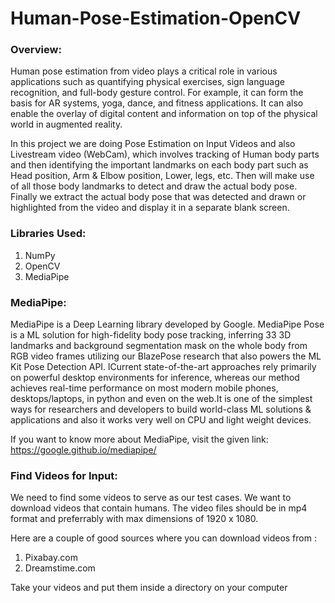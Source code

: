 # Human-Pose-Estimation-OpenCV

### Overview:
Human pose estimation from video plays a critical role in various applications such as quantifying physical exercises, sign language recognition, and full-body gesture control. For example, it can form the basis for AR systems, yoga, dance, and fitness applications. It can also enable the overlay of digital content and information on top of the physical world in augmented reality.
 
In this project we are doing Pose Estimation on Input Videos and also Livestream video (WebCam), which involves tracking of Human body parts and then identifying the important landmarks on each body part such as Head position, Arm & Elbow position, Lower, legs, etc. Then will make use of all those body landmarks to detect and draw the actual body pose. Finally we extract the actual body pose that was detected and drawn or highlighted from the video and display it in a separate blank screen.

### Libraries Used:
<ol>
  <li>NumPy</li>
  <li>OpenCV</li>
  <li>MediaPipe</li>
  </ol>

### MediaPipe:
MediaPipe is a Deep Learning library developed by Google. MediaPipe Pose is a ML solution for high-fidelity body pose tracking, inferring 33 3D landmarks and background segmentation mask on the whole body from RGB video frames utilizing our BlazePose research that also powers the ML Kit Pose Detection API. lCurrent state-of-the-art approaches rely primarily on powerful desktop environments for inference, whereas our method achieves real-time performance on most modern mobile phones, desktops/laptops, in python and even on the web.It is one of the simplest ways for researchers and developers to build world-class ML solutions & applications and also it works very well on CPU and light weight devices.

If you want to know more about MediaPipe, visit the given link:  https://google.github.io/mediapipe/

### Find Videos for Input:
We need to find some videos to serve as our test cases.
We want to download videos that contain humans. The video files should be in mp4 format and preferrably with max dimensions of 1920 x 1080.

Here are a couple of good sources where you can download videos from :
<ol>
 <li>Pixabay.com</li> 
 <li>Dreamstime.com</li>
</ol> 

Take your videos and put them inside a directory on your computer
